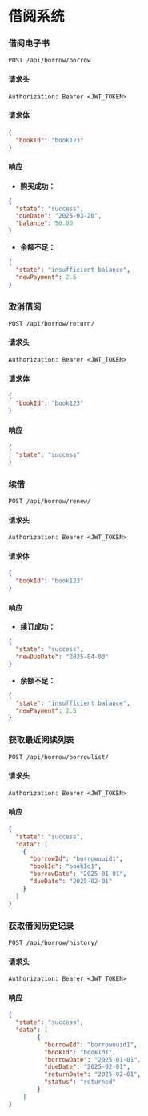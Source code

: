 # 借阅系统

### 借阅电子书
```http
POST /api/borrow/borrow
```

#### 请求头

```http
Authorization: Bearer <JWT_TOKEN>
```

#### 请求体
```json
{
  "bookId": "book123"
}
```
#### 响应

- **购买成功：**

```json
{
  "state": "success",
  "dueDate": "2025-03-20",
  "balance": 50.00
}
```

- **余额不足：**

```json
{
  "state": "insufficient balance",
  "newPayment": 2.5
}
```

### 取消借阅
```http
POST /api/borrow/return/
```

#### 请求头

```http
Authorization: Bearer <JWT_TOKEN>
```

#### 请求体

```json
{
  "bookId": "book123"
}
```

#### 响应

```json
{
  "state": "success"
}
```

### 续借
```http
POST /api/borrow/renew/
```

#### 请求头

```http
Authorization: Bearer <JWT_TOKEN>
```

#### 请求体
```json
{
  "bookId": "book123"
}
```

#### 响应

- **续订成功：**

```json
{
  "state": "success",
  "newDueDate": "2025-04-03"
}
```

- **余额不足：**

```json
{
  "state": "insufficient balance",
  "newPayment": 2.5
}
```

### 获取最近阅读列表
```http
POST /api/borrow/borrowlist/
```

#### 请求头

```http
Authorization: Bearer <JWT_TOKEN>
```

#### 响应

```json
{
  "state": "success",
  "data": [
    {
      "borrowId": "borrowuuid1",
      "bookId": "bookId1",
      "borrowDate": "2025-01-01",
      "dueDate": "2025-02-01"
    }
  ]
}
```

### 获取借阅历史记录
```http
POST /api/borrow/history/
```

#### 请求头

```http
Authorization: Bearer <JWT_TOKEN>
```

#### 响应

```json
{
  "state": "success",
  "data": [
        {
          "borrowId": "borrowuuid1",
          "bookId": "bookId1",
          "borrowDate": "2025-01-01",
          "dueDate": "2025-02-01",
          "returnDate": "2025-02-01",
          "status": "returned"
        }
    ]
}
```


